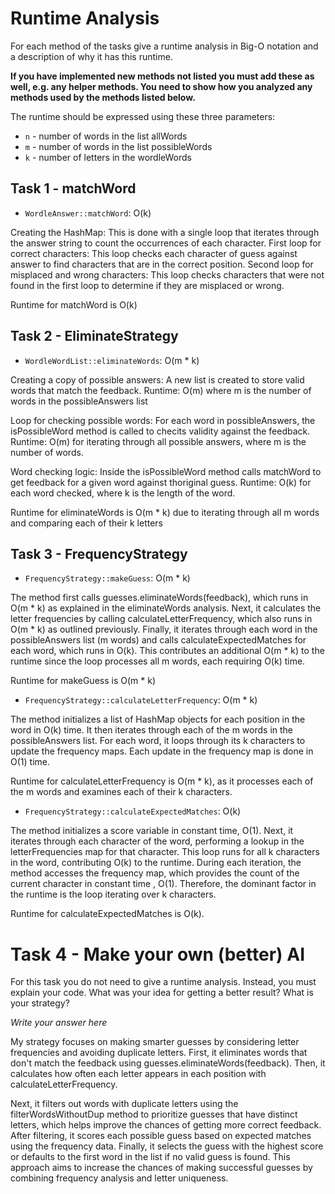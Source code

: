 # Runtime Analysis
For each method of the tasks give a runtime analysis in Big-O notation and a description of why it has this runtime.

**If you have implemented new methods not listed you must add these as well, e.g. any helper methods. You need to show how you analyzed any methods used by the methods listed below.**

The runtime should be expressed using these three parameters:
   * `n` - number of words in the list allWords
   * `m` - number of words in the list possibleWords
   * `k` - number of letters in the wordleWords


## Task 1 - matchWord
* `WordleAnswer::matchWord`: O(k)
    
Creating the HashMap: This is done with a single loop that iterates through the answer string to count the occurrences of each character.
First loop for correct characters: This loop checks each character of guess against answer to find characters that are in the correct position.
Second loop for misplaced and wrong characters: This loop checks characters that were not found in the first loop to determine if they are misplaced or wrong.    

Runtime for matchWord is O(k)
   

## Task 2 - EliminateStrategy
* `WordleWordList::eliminateWords`: O(m * k)
    
Creating a copy of possible answers: A new list is created to store valid words that match the feedback.
Runtime: O(m) where m is the number of words in the possibleAnswers list

Loop for checking possible words: For each word in possibleAnswers, the isPossibleWord method is called to checits validity against the feedback.
Runtime: O(m) for iterating through all possible answers, where m is the number of words.

Word checking logic: Inside the isPossibleWord method calls matchWord to get feedback for a given word against thoriginal guess. 
Runtime: O(k) for each word checked, where k is the length of the word.

Runtime for eliminateWords is O(m * k) due to iterating through all m words and comparing each of their k letters



    

## Task 3 - FrequencyStrategy
* `FrequencyStrategy::makeGuess`: O(m * k)
    
The method first calls guesses.eliminateWords(feedback), which runs in O(m * k) as explained in the eliminateWords analysis. Next, it calculates the letter frequencies by calling calculateLetterFrequency, which also runs in O(m * k) as outlined previously. Finally, it iterates through each word in the possibleAnswers list (m words) and calls calculateExpectedMatches for each word, which runs in O(k). This contributes an additional O(m * k) to the runtime since the loop processes all m words, each requiring O(k) time.

Runtime for makeGuess is O(m * k)

* `FrequencyStrategy::calculateLetterFrequency`: O(m * k)

The method initializes a list of HashMap objects for each position in the word in O(k) time. It then iterates through each of the m words in the possibleAnswers list. For each word, it loops through its k characters to update the frequency maps. Each update in the frequency map is done in O(1) time.

Runtime for calculateLetterFrequency is O(m * k), as it processes each of the m words and examines each of their k characters.


* `FrequencyStrategy::calculateExpectedMatches`: O(k)

The method initializes a score variable in constant time, O(1). Next, it iterates through each character of the word, performing a lookup in the letterFrequencies map for that character. This loop runs for all k characters in the word, contributing O(k) to the runtime. During each iteration, the method accesses the frequency map, which provides the count of the current character in constant time , O(1). Therefore, the dominant factor in the runtime is the loop iterating over k characters.

Runtime for calculateExpectedMatches is O(k).



# Task 4 - Make your own (better) AI
For this task you do not need to give a runtime analysis. 
Instead, you must explain your code. What was your idea for getting a better result? What is your strategy?

*Write your answer here*

My strategy focuses on making smarter guesses by considering letter frequencies and avoiding duplicate letters. First, it eliminates words that don't match the feedback using guesses.eliminateWords(feedback). Then, it calculates how often each letter appears in each position with calculateLetterFrequency.

Next, it filters out words with duplicate letters using the filterWordsWithoutDup method to prioritize guesses that have distinct letters, which helps improve the chances of getting more correct feedback. After filtering, it scores each possible guess based on expected matches using the frequency data. Finally, it selects the guess with the highest score or defaults to the first word in the list if no valid guess is found. This approach aims to increase the chances of making successful guesses by combining frequency analysis and letter uniqueness.